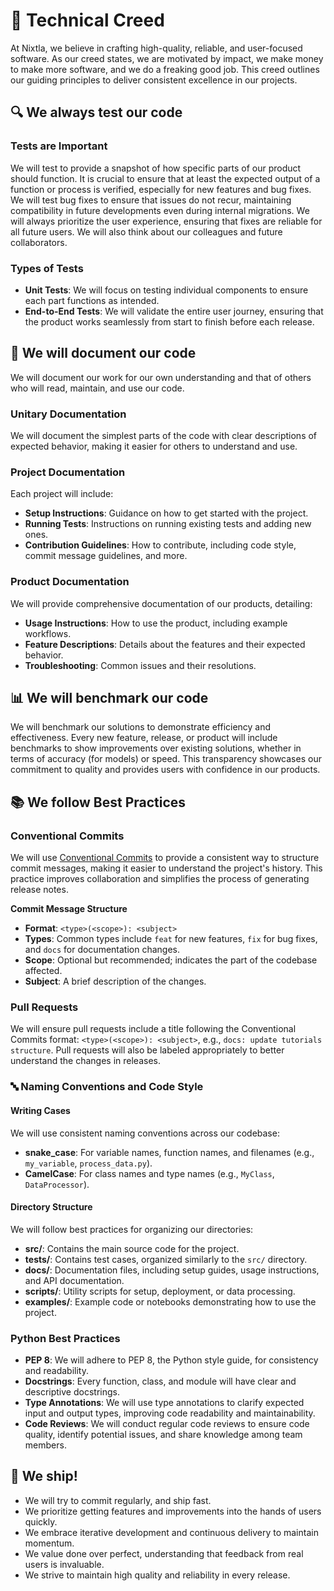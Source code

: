 # 💙 Technical Creed

At Nixtla, we believe in crafting high-quality, reliable, and user-focused software. As our creed states, we are motivated by impact, we make money to make more software, and we do a freaking good job.
This creed outlines our guiding principles to deliver consistent excellence in our projects. 

## 🔍 We always test our code

### Tests are Important
We will test to provide a snapshot of how specific parts of our product should function. It is crucial to ensure that at least the expected output of a function or process is verified, especially for new features and bug fixes. We will test bug fixes to ensure that issues do not recur, maintaining compatibility in future developments even during internal migrations. We will always prioritize the user experience, ensuring that fixes are reliable for all future users. We will also think about our colleagues and future collaborators. 

### Types of Tests
- **Unit Tests**: We will focus on testing individual components to ensure each part functions as intended.
- **End-to-End Tests**: We will validate the entire user journey, ensuring that the product works seamlessly from start to finish before each release.

## 📝 We will document our code

We will document our work for our own understanding and that of others who will read, maintain, and use our code.

### Unitary Documentation
We will document the simplest parts of the code with clear descriptions of expected behavior, making it easier for others to understand and use.

### Project Documentation
Each project will include:
- **Setup Instructions**: Guidance on how to get started with the project.
- **Running Tests**: Instructions on running existing tests and adding new ones.
- **Contribution Guidelines**: How to contribute, including code style, commit message guidelines, and more.

### Product Documentation
We will provide comprehensive documentation of our products, detailing:
- **Usage Instructions**: How to use the product, including example workflows.
- **Feature Descriptions**: Details about the features and their expected behavior.
- **Troubleshooting**: Common issues and their resolutions.

## 📊 We will benchmark our code

We will benchmark our solutions to demonstrate efficiency and effectiveness. Every new feature, release, or product will include benchmarks to show improvements over existing solutions, whether in terms of accuracy (for models) or speed. This transparency showcases our commitment to quality and provides users with confidence in our products.

## 📚 We follow Best Practices

### Conventional Commits
We will use [Conventional Commits](https://www.conventionalcommits.org/en/v1.0.0/) to provide a consistent way to structure commit messages, making it easier to understand the project's history. This practice improves collaboration and simplifies the process of generating release notes.

**Commit Message Structure**
- **Format**: `<type>(<scope>): <subject>`
- **Types**: Common types include `feat` for new features, `fix` for bug fixes, and `docs` for documentation changes.
- **Scope**: Optional but recommended; indicates the part of the codebase affected.
- **Subject**: A brief description of the changes.

### Pull Requests
We will ensure pull requests include a title following the Conventional Commits format: `<type>(<scope>): <subject>`, e.g., `docs: update tutorials structure`. Pull requests will also be labeled appropriately to better understand the changes in releases.

### 🔤 Naming Conventions and Code Style

#### Writing Cases
We will use consistent naming conventions across our codebase:
- **snake_case**: For variable names, function names, and filenames (e.g., `my_variable`, `process_data.py`).
- **CamelCase**: For class names and type names (e.g., `MyClass`, `DataProcessor`).

#### Directory Structure
We will follow best practices for organizing our directories:
- **src/**: Contains the main source code for the project.
- **tests/**: Contains test cases, organized similarly to the `src/` directory.
- **docs/**: Documentation files, including setup guides, usage instructions, and API documentation.
- **scripts/**: Utility scripts for setup, deployment, or data processing.
- **examples/**: Example code or notebooks demonstrating how to use the project.

### Python Best Practices
- **PEP 8**: We will adhere to PEP 8, the Python style guide, for consistency and readability.
- **Docstrings**: Every function, class, and module will have clear and descriptive docstrings.
- **Type Annotations**: We will use type annotations to clarify expected input and output types, improving code readability and maintainability.
- **Code Reviews**: We will conduct regular code reviews to ensure code quality, identify potential issues, and share knowledge among team members.


## 🚀 We ship!
- We will try to commit regularly, and ship fast.
- We prioritize getting features and improvements into the hands of users quickly.
- We embrace iterative development and continuous delivery to maintain momentum.
- We value done over perfect, understanding that feedback from real users is invaluable.
- We strive to maintain high quality and reliability in every release.
